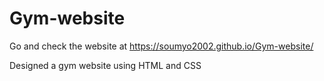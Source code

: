 # Gym-website

Go and check the website at https://soumyo2002.github.io/Gym-website/

Designed a gym website using HTML and CSS
